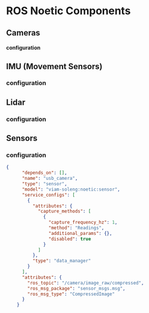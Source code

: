 # ROS Noetic Components

## Cameras

#### configuration

## IMU (Movement Sensors)

### configuration

## Lidar

### configuration

## Sensors

### configuration

```json
{ 
      "depends_on": [],
      "name": "usb_camera",
      "type": "sensor",
      "model": "viam-soleng:noetic:sensor",
      "service_configs": [
        {
          "attributes": {
            "capture_methods": [
              {
                "capture_frequency_hz": 1,
                "method": "Readings",
                "additional_params": {},
                "disabled": true
              }
            ]
          },
          "type": "data_manager"
        }
      ],
      "attributes": {
        "ros_topic": "/camera/image_raw/compressed",
        "ros_msg_package": "sensor_msgs.msg",
        "ros_msg_type": "CompressedImage"
      }
    }
```